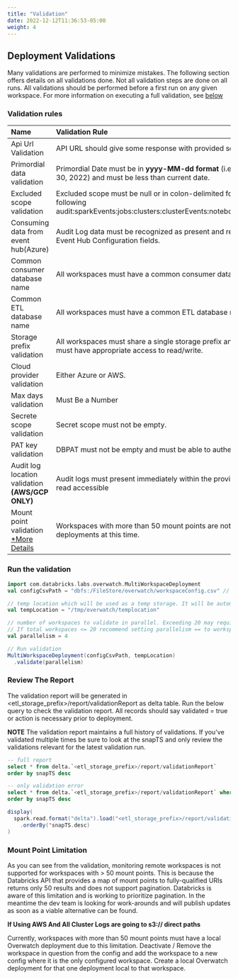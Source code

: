 ```yaml
---
title: "Validation"
date: 2022-12-12T11:36:53-05:00
weight: 4
---
```

## Deployment Validations
Many validations are performed to minimize mistakes. The following section offers details on all validations 
done. Not all validation steps are done on all runs. All validations should be performed before a first run on any 
given workspace. For more information on executing a full validation, see [below]()

### Validation rules

Name | Validation Rule                                                                                                                                                      | Impacted columns
:------|:---------------------------------------------------------------------------------------------------------------------------------------------------------------------|:--------------------------
Api Url Validation| API URL should give some response with provided scope and key.                                                                                                       |api_url
Primordial data validation| Primordial Date must be in **yyyy-MM-dd format** (i.e. 2022-01-30 == Jan 30, 2022) and must be less than current date.                                               |primordial_date
Excluded scope validation| Excluded scope must be null or in colon-delimited format and include only the following audit:sparkEvents:jobs:clusters:clusterEvents:notebooks:pools:accounts:dbsql |excluded_scopes
Consuming data from event hub(Azure)| Audit Log data must be recognized as present and readable from the provided Event Hub Configuration fields.                                                          |eh_name,eh_scope_key,secret_scope
Common consumer database name| All workspaces must have a common consumer database name.                                                                                                            |consumer_database_name
Common ETL database name| All workspaces must have a common ETL database name.                                                                                                                 |etl_database_name
Storage prefix validation| All workspaces must share a single storage prefix and the Overwatch cluster must have appropriate access to read/write.                                              |storage_prefix
Cloud provider validation| Either Azure or AWS.                                                                                                                                                 |cloud
Max days validation| Must Be a Number                                                                                                                                                     |max_days
Secrete scope validation| Secret scope must not be empty.                                                                                                                                      |secret_scope
PAT key validation| DBPAT must not be empty and must be able to authenticate to the workspace.                                                                                           |secret_key_dbpat
Audit log location validation **(AWS/GCP ONLY)**| Audit logs must present immediately within the provided path and must be read accessible                                                                             |auditlogprefix_source_path
Mount point validation[ *More Details](#mount-point-limitation)| Workspaces with more than 50 mount points are not supported in remote deployments at this time.                                                                      |

### Run the validation

```scala
import com.databricks.labs.overwatch.MultiWorkspaceDeployment
val configCsvPath = "dbfs:/FileStore/overwatch/workspaceConfig.csv" // Path to the config.csv

// temp location which will be used as a temp storage. It will be automatically cleaned after each run.
val tempLocation = "/tmp/overwatch/templocation"

// number of workspaces to validate in parallel. Exceeding 20 may require larger drivers or additional cluster config considerations
// If total workspaces <= 20 recommend setting parallelism == to workspace count 
val parallelism = 4

// Run validation
MultiWorkspaceDeployment(configCsvPath, tempLocation)
  .validate(parallelism)
```

### Review The Report
The validation report will be generated in <etl_storage_prefix>/report/validationReport as delta table.
Run the below query to check the validation report. All records should say validated = true or action is necessary prior 
to deployment.

**NOTE** The validation report maintains a full history of validations. If you've validated multiple times be sure 
to look at the snapTS and only review the validations relevant for the latest validation run.

```sql
-- full report
select * from delta.`<etl_storage_prefix>/report/validationReport`
order by snapTS desc
```

```sql
-- only validation error
select * from delta.`<etl_storage_prefix>/report/validationReport` where validated = 'false'
order by snapTS desc
```

```scala
display(
  spark.read.format("delta").load("<etl_storage_prefix>/report/validationReport")
    .orderBy('snapTS.desc)
)
```

### Mount Point Limitation
As you can see from the validation, monitoring remote workspaces is not supported for workspaces with > 50 mount points. 
This is because the Databricks API that provides a map of mount points to fully-qualified URIs returns only 50 results 
and does not support pagination. Databricks is aware of this limitation and is working to prioritize pagination. In 
the meantime the dev team is looking for work-arounds and will publish updates as soon as a viable alternative can be 
found.

**If Using AWS And All Cluster Logs are going to s3:// direct paths**

Currently, workspaces with more than 50 mount points must have a local Overwatch deployment due to this limitation. 
Deactivate / Remove the workspace in question from the config and add the workspace to a new config where it is the 
only configured workspace. Create a local Overwatch deployment for that one deployment local to that workspace.